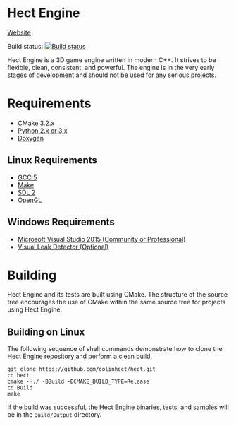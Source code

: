 Hect Engine
===========

[Website](http://colinhect.github.io/hect/)

Build status: [![Build status](https://travis-ci.org/colinhect/hect.png)](https://travis-ci.org/colinhect/hect)

Hect Engine is a 3D game engine written in modern C++.  It strives to be flexible, clean, consistent, and powerful.  The engine is in the very early stages of development and should not be used for any serious projects.

# Requirements
* [CMake 3.2.x](http://www.cmake.org)
* [Python 2.x or 3.x](https://www.python.org)
* [Doxygen](https://www.doxygen.org)

## Linux Requirements
* [GCC 5](https://gcc.gnu.org)
* [Make](http://www.gnu.org/software/make)
* [SDL 2](https://www.libsdl.org)
* [OpenGL](https://www.opengl.org)

## Windows Requirements
* [Microsoft Visual Studio 2015 (Community or Professional)](http://www.visualstudio.com)
* [Visual Leak Detector (Optional)](https://vld.codeplex.com/)

# Building

Hect Engine and its tests are built using CMake.  The structure of the source tree encourages the use of CMake within the same source tree for projects using Hect Engine.

## Building on Linux

The following sequence of shell commands demonstrate how to clone the Hect Engine repository and perform a clean build.

    git clone https://github.com/colinhect/hect.git
    cd hect
    cmake -H./ -BBuild -DCMAKE_BUILD_TYPE=Release
    cd Build
    make

If the build was successful, the Hect Engine binaries, tests, and samples will be in the `Build/Output` directory.
